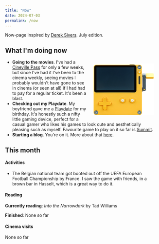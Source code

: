 ```yaml
---
title: "Now"
date: 2024-07-03
permalink: /now
---
```

Now-page inspired by <a href="https://sive.rs/nowff">Derek Sivers</a>. July edition.

## What I'm doing now

<div style="float: right; margin: 0 1em; width: 200px;"><p style="text-align:center;"><img src="docs/assets/images/Playdate_front-view.png" /></p></div>

- **Going to the movies**. I've had a <a href="https://cinevillepass.be/en-BE" target="_blank">Cineville Pass</a> for only a few weeks, but since I've had it I've been to the cinema weekly, seeing movies I probably wouldn't have gone to see in cinema (or seen at all) if I had had to pay for a regular ticket. It's been a blast.
- **Checking out my Playdate**. My boyfriend gave me a <a href="https://play.date/" target="_blank">Playdate</a> for my birthday. It's honestly such a nifty little gaming device, perfect for a casual gamer who likes his games to look cute and aesthetically pleasing such as myself. Favourite game to play on it so far is <a href="https://play.date/games/summit/" target="_blank">Summit</a>.
- **Starting a blog**. You're on it. More about that [here](/about.md).

## This month
#### Activities
- The Belgian national team got booted out off the UEFA European Football Championship by France. I saw the game with friends, in a brown bar in Hasselt, which is a great way to do it.

#### Reading
**Currently reading**: *Into the Narrowdark* by Tad Williams

**Finished**: None so far

#### Cinema visits
None so far
